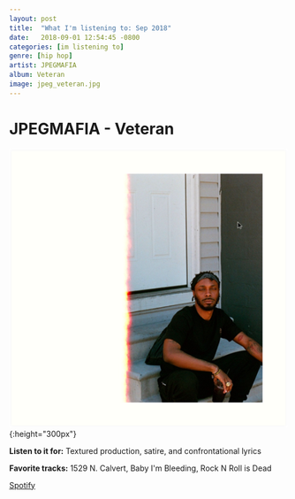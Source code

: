 ```yaml
---
layout: post
title:  "What I'm listening to: Sep 2018"
date:   2018-09-01 12:54:45 -0800
categories: [im listening to]
genre: [hip hop]
artist: JPEGMAFIA
album: Veteran
image: jpeg_veteran.jpg
---
```


# JPEGMAFIA - Veteran
<!--excerpt-->
![](/assets/albums/jpeg_veteran.jpg){:height="300px"}

**Listen to it for:** Textured production, satire, and confrontational lyrics

**Favorite tracks:** 1529 N. Calvert, Baby I'm Bleeding, Rock N Roll is Dead

[Spotify](spotify:album:51WLEfPEEkzAWurvuY6Gco)

